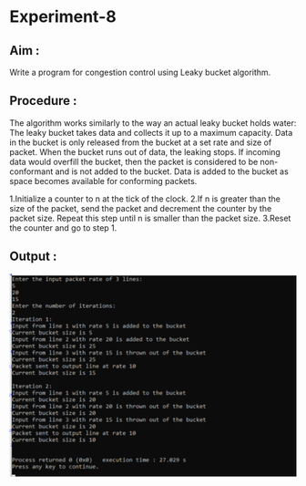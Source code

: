 # Experiment-8
## Aim :
Write a program for congestion control using Leaky bucket algorithm.

## Procedure :
The algorithm works similarly to the way an actual leaky bucket holds water: The leaky bucket takes data and collects it up to a maximum capacity. Data in the bucket is only released from the bucket at a set rate and size of packet. When the bucket runs out of data, the leaking stops. If incoming data would overfill the bucket, then the packet is considered to be non-conformant and is not added to the bucket. Data is added to the bucket as space becomes available for conforming packets.

1.Initialize a counter to n at the tick of the clock.
2.If n is greater than the size of the packet, send the packet and decrement the counter by the packet size. Repeat this step until n is smaller than the packet size.
3.Reset the counter and go to step 1.

## Output :
![imagename](leakybucket.png)
